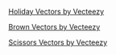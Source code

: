 <a href="https://www.vecteezy.com/free-vector/holiday">Holiday Vectors by Vecteezy</a>

<a href="https://www.vecteezy.com/free-vector/brown">Brown Vectors by Vecteezy</a>

<a href="https://www.vecteezy.com/free-vector/scissors">Scissors Vectors by Vecteezy</a>
